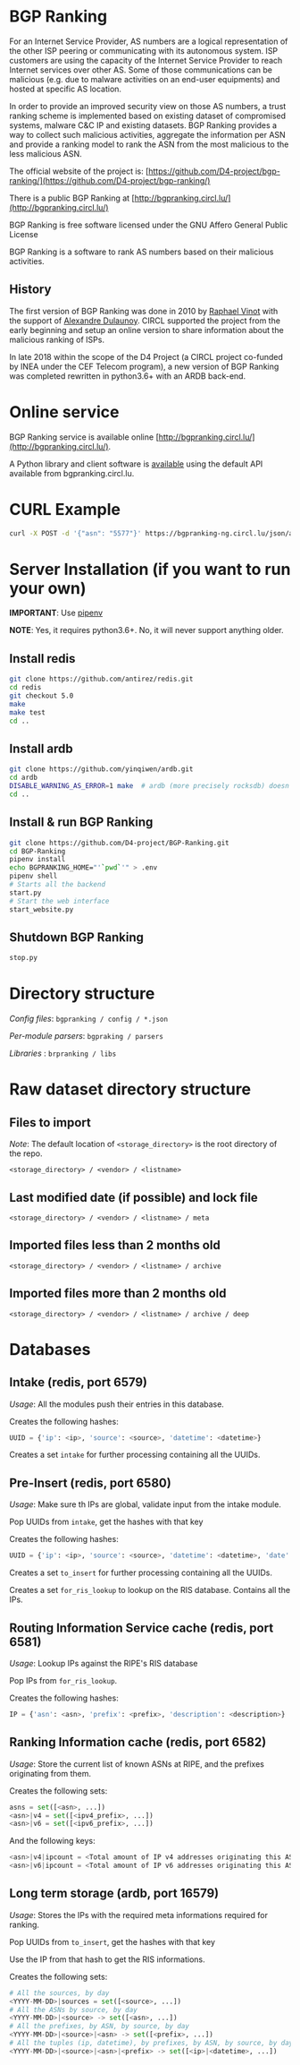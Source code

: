 # BGP Ranking

For an Internet Service Provider, AS numbers are a logical representation of
the other ISP peering or communicating with its autonomous system. ISP customers
are using the capacity of the Internet Service Provider to reach Internet
services over other AS. Some of those communications can be malicious (e.g. due
to malware activities on an end-user equipments) and hosted at specific AS location.

In order to provide an improved security view on those AS numbers, a trust ranking
scheme is implemented based on existing dataset of compromised systems,
malware C&C IP and existing datasets. BGP Ranking provides a way to collect
such malicious activities, aggregate the information per ASN and provide a ranking
model to rank the ASN from the most malicious to the less malicious ASN.

The official website of the project is: [https://github.com/D4-project/bgp-ranking/](https://github.com/D4-project/bgp-ranking/)

There is a public BGP Ranking at [http://bgpranking.circl.lu/](http://bgpranking.circl.lu/)

BGP Ranking is free software licensed under the GNU Affero General Public License

BGP Ranking is a software to rank AS numbers based on their malicious activities.

## History

The first version of BGP Ranking was done in 2010 by [Raphael Vinot](https://github.com/Rafiot) with the support of [Alexandre Dulaunoy](https://github.com/adulau/).
CIRCL supported the project from the early beginning and setup an online version to share information about the malicious ranking of ISPs.

In late 2018 within the scope of the D4 Project (a CIRCL project co-funded by INEA under the CEF Telecom program), a new version of BGP Ranking was completed rewritten in python3.6+ with an ARDB back-end.

# Online service

BGP Ranking service is available online [http://bgpranking.circl.lu/](http://bgpranking.circl.lu/).

A Python library and client software is [available](https://github.com/D4-project/BGP-Ranking/tree/master/client) using the default API available from bgpranking.circl.lu.

# CURL Example

```bash 
curl -X POST -d '{"asn": "5577"}' https://bgpranking-ng.circl.lu/json/asn
```

# Server Installation (if you want to run your own)

**IMPORTANT**: Use [pipenv](https://pipenv.readthedocs.io/en/latest/)

**NOTE**: Yes, it requires python3.6+. No, it will never support anything older.

## Install redis

```bash
git clone https://github.com/antirez/redis.git
cd redis
git checkout 5.0
make
make test
cd ..
```

## Install ardb

```bash
git clone https://github.com/yinqiwen/ardb.git
cd ardb
DISABLE_WARNING_AS_ERROR=1 make  # ardb (more precisely rocksdb) doesn't compile on ubuntu 18.04 unless you disable warning as error
cd ..
```

## Install & run BGP Ranking

```bash
git clone https://github.com/D4-project/BGP-Ranking.git
cd BGP-Ranking
pipenv install
echo BGPRANKING_HOME="'`pwd`'" > .env
pipenv shell
# Starts all the backend
start.py
# Start the web interface
start_website.py
```

## Shutdown BGP Ranking

```bash
stop.py
```

# Directory structure

*Config files*: `bgpranking / config / *.json`

*Per-module parsers*: `bgpraking / parsers`

*Libraries* : `brpranking / libs`

# Raw dataset directory structure

## Files to import

*Note*: The default location of `<storage_directory>` is the root directory of the repo.

`<storage_directory> / <vendor> / <listname>`

## Last modified date (if possible) and lock file

`<storage_directory> / <vendor> / <listname> / meta`

## Imported files less than 2 months old

`<storage_directory> / <vendor> / <listname> / archive`

## Imported files more than 2 months old

`<storage_directory> / <vendor> / <listname> / archive / deep`

# Databases

## Intake (redis, port 6579)

*Usage*: All the modules push their entries in this database.

Creates the following hashes:

```python
UUID = {'ip': <ip>, 'source': <source>, 'datetime': <datetime>}
```

Creates a set `intake` for further processing containing all the UUIDs.


## Pre-Insert (redis, port 6580)


*Usage*: Make sure th IPs are global, validate input from the intake module.

Pop UUIDs from `intake`, get the hashes with that key

Creates the following hashes:

```python
UUID = {'ip': <ip>, 'source': <source>, 'datetime': <datetime>, 'date': <date>}
```

Creates a set `to_insert` for further processing containing all the UUIDs.

Creates a set `for_ris_lookup` to lookup on the RIS database. Contains all the IPs.

## Routing Information Service cache (redis, port 6581)

*Usage*: Lookup IPs against the RIPE's RIS database

Pop IPs from `for_ris_lookup`.

Creates the following hashes:

```python
IP = {'asn': <asn>, 'prefix': <prefix>, 'description': <description>}
```

## Ranking Information cache (redis, port 6582)

*Usage*: Store the current list of known ASNs at RIPE, and the prefixes originating from them.

Creates the following sets:

```python
asns = set([<asn>, ...])
<asn>|v4 = set([<ipv4_prefix>, ...])
<asn>|v6 = set([<ipv6_prefix>, ...])
```

And the following keys:

```python
<asn>|v4|ipcount = <Total amount of IP v4 addresses originating this AS>
<asn>|v6|ipcount = <Total amount of IP v6 addresses originating this AS>
```

## Long term storage (ardb, port 16579)

*Usage*: Stores the IPs with the required meta informations required for ranking.

Pop UUIDs from `to_insert`, get the hashes with that key

Use the IP from that hash to get the RIS informations.

Creates the following sets:

```python
# All the sources, by day
<YYYY-MM-DD>|sources = set([<source>, ...])
# All the ASNs by source, by day
<YYYY-MM-DD>|<source> -> set([<asn>, ...])
# All the prefixes, by ASN, by source, by day
<YYYY-MM-DD>|<source>|<asn> -> set([<prefix>, ...])
# All the tuples (ip, datetime), by prefixes, by ASN, by source, by day
<YYYY-MM-DD>|<source>|<asn>|<prefix> -> set([<ip>|<datetime>, ...])
```
